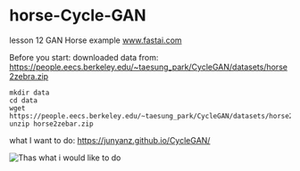 # horse-Cycle-GAN
lesson 12 GAN Horse example www.fastai.com 


Before you start:
downloaded data from:
https://people.eecs.berkeley.edu/~taesung_park/CycleGAN/datasets/horse2zebra.zip

```
mkdir data
cd data
wget https://people.eecs.berkeley.edu/~taesung_park/CycleGAN/datasets/horse2zebra.zip
unzip horse2zebar.zip
```

what I want to do:
https://junyanz.github.io/CycleGAN/

![Thas what i would like to do](https://junyanz.github.io/CycleGAN/images/teaser_high_res.jpg)